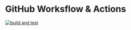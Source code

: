 # GitHub Worksflow & Actions

[![build and test](https://github.com/giovanidecusati/gh-workflow-actions/actions/workflows/build.yml/badge.svg)](https://github.com/giovanidecusati/gh-workflow-actions/actions/workflows/build.yml)